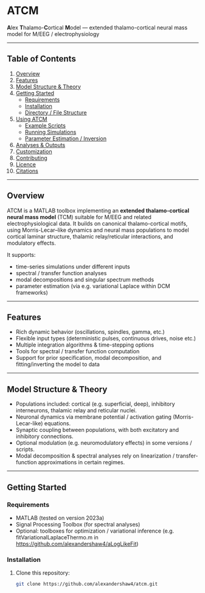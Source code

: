 # ATCM  
**A**lex **T**halamo-**C**ortical **M**odel — extended thalamo-cortical neural mass model for M/EEG / electrophysiology

---

## Table of Contents

1. [Overview](#overview)  
2. [Features](#features)  
3. [Model Structure & Theory](#model-structure--theory)  
4. [Getting Started](#getting-started)  
   * [Requirements](#requirements)  
   * [Installation](#installation)  
   * [Directory / File Structure](#directory--file-structure)  
5. [Using ATCM](#using-atcm)  
   * [Example Scripts](#example-scripts)  
   * [Running Simulations](#running-simulations)  
   * [Parameter Estimation / Inversion](#parameter-estimation--inversion)  
6. [Analyses & Outputs](#analyses--outputs)  
7. [Customization](#customization)  
8. [Contributing](#contributing)  
9. [Licence](#licence)  
10. [Citations](#citations)  

---

## Overview

ATCM is a MATLAB toolbox implementing an **extended thalamo-cortical neural mass model** (TCM) suitable for M/EEG and related electrophysiological data. It builds on canonical thalamo-cortical motifs, using Morris-Lecar–like dynamics and neural mass populations to model cortical laminar structure, thalamic relay/reticular interactions, and modulatory effects.  

It supports:

- time-series simulations under different inputs  
- spectral / transfer function analyses  
- modal decompositions and singular spectrum methods  
- parameter estimation (via e.g. variational Laplace within DCM frameworks)  

---

## Features

- Rich dynamic behavior (oscillations, spindles, gamma, etc.)  
- Flexible input types (deterministic pulses, continuous drives, noise etc.)  
- Multiple integration algorithms & time-stepping options  
- Tools for spectral / transfer function computation  
- Support for prior specification, modal decomposition, and fitting/inverting the model to data  

---

## Model Structure & Theory

- Populations included: cortical (e.g. superficial, deep), inhibitory interneurons, thalamic relay and reticular nuclei.  
- Neuronal dynamics via membrane potential / activation gating (Morris-Lecar-like) equations.  
- Synaptic coupling between populations, with both excitatory and inhibitory connections.  
- Optional modulation (e.g. neuromodulatory effects) in some versions / scripts.  
- Modal decomposition & spectral analyses rely on linearization / transfer-function approximations in certain regimes.  

---

## Getting Started

### Requirements

- MATLAB (tested on version 2023a)  
- Signal Processing Toolbox (for spectral analyses)  
- Optional: toolboxes for optimization / variational inference (e.g. fitVariationalLaplaceThermo.m in https://github.com/alexandershaw4/aLogLikeFit)  

### Installation

1. Clone this repository:  
   ```bash
   git clone https://github.com/alexandershaw4/atcm.git
